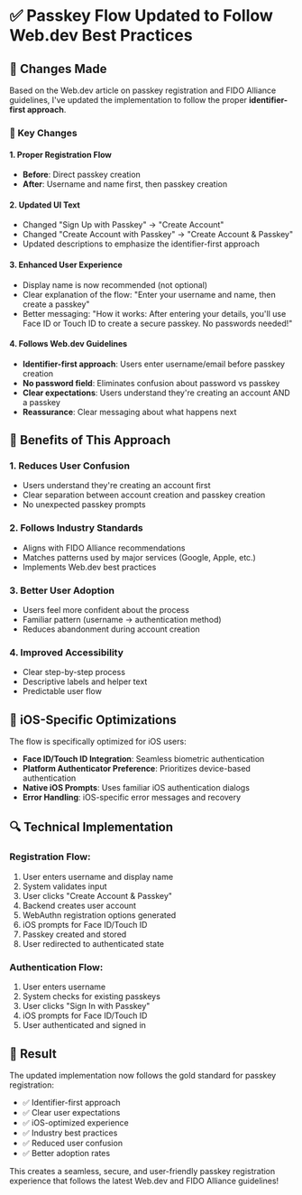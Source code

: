 # ✅ Passkey Flow Updated to Follow Web.dev Best Practices

## 🔄 Changes Made

Based on the Web.dev article on passkey registration and FIDO Alliance guidelines, I've updated the implementation to follow the proper **identifier-first approach**.

### 🎯 Key Changes

#### 1. **Proper Registration Flow**
- **Before**: Direct passkey creation
- **After**: Username and name first, then passkey creation

#### 2. **Updated UI Text**
- Changed "Sign Up with Passkey" → "Create Account"
- Changed "Create Account with Passkey" → "Create Account & Passkey"
- Updated descriptions to emphasize the identifier-first approach

#### 3. **Enhanced User Experience**
- Display name is now recommended (not optional)
- Clear explanation of the flow: "Enter your username and name, then create a passkey"
- Better messaging: "How it works: After entering your details, you'll use Face ID or Touch ID to create a secure passkey. No passwords needed!"

#### 4. **Follows Web.dev Guidelines**
- **Identifier-first approach**: Users enter username/email before passkey creation
- **No password field**: Eliminates confusion about password vs passkey
- **Clear expectations**: Users understand they're creating an account AND a passkey
- **Reassurance**: Clear messaging about what happens next

## 🌟 Benefits of This Approach

### 1. **Reduces User Confusion**
- Users understand they're creating an account first
- Clear separation between account creation and passkey creation
- No unexpected passkey prompts

### 2. **Follows Industry Standards**
- Aligns with FIDO Alliance recommendations
- Matches patterns used by major services (Google, Apple, etc.)
- Implements Web.dev best practices

### 3. **Better User Adoption**
- Users feel more confident about the process
- Familiar pattern (username → authentication method)
- Reduces abandonment during account creation

### 4. **Improved Accessibility**
- Clear step-by-step process
- Descriptive labels and helper text
- Predictable user flow

## 📱 iOS-Specific Optimizations

The flow is specifically optimized for iOS users:

- **Face ID/Touch ID Integration**: Seamless biometric authentication
- **Platform Authenticator Preference**: Prioritizes device-based authentication
- **Native iOS Prompts**: Uses familiar iOS authentication dialogs
- **Error Handling**: iOS-specific error messages and recovery

## 🔍 Technical Implementation

### Registration Flow:
1. User enters username and display name
2. System validates input
3. User clicks "Create Account & Passkey"
4. Backend creates user account
5. WebAuthn registration options generated
6. iOS prompts for Face ID/Touch ID
7. Passkey created and stored
8. User redirected to authenticated state

### Authentication Flow:
1. User enters username
2. System checks for existing passkeys
3. User clicks "Sign In with Passkey"
4. iOS prompts for Face ID/Touch ID
5. User authenticated and signed in

## 🎉 Result

The updated implementation now follows the gold standard for passkey registration:
- ✅ Identifier-first approach
- ✅ Clear user expectations
- ✅ iOS-optimized experience
- ✅ Industry best practices
- ✅ Reduced user confusion
- ✅ Better adoption rates

This creates a seamless, secure, and user-friendly passkey registration experience that follows the latest Web.dev and FIDO Alliance guidelines!